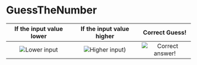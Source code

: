 # GuessTheNumber

If the input value lower   |  If the input value higher|  Correct Guess!
:-------------------------:|:-------------------------:|:-------------------------:
![Lower input]([https://...Dark.png](https://github.com/user-attachments/assets/06743f51-0fa8-40dd-b610-b80b555ae22d))   |  ![Higher input]([https://...Ocean.png](https://github.com/user-attachments/assets/63308a73-de13-4718-af43-229a87e70bf2))) |  ![Correct answer!](https://github.com/user-attachments/assets/99556246-4fff-4340-abfa-edfd013bd707)


